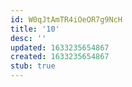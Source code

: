 ```yaml
---
id: W0qJtAmTR4iOeOR7g9NcH
title: '10'
desc: ''
updated: 1633235654867
created: 1633235654867
stub: true
---
```


